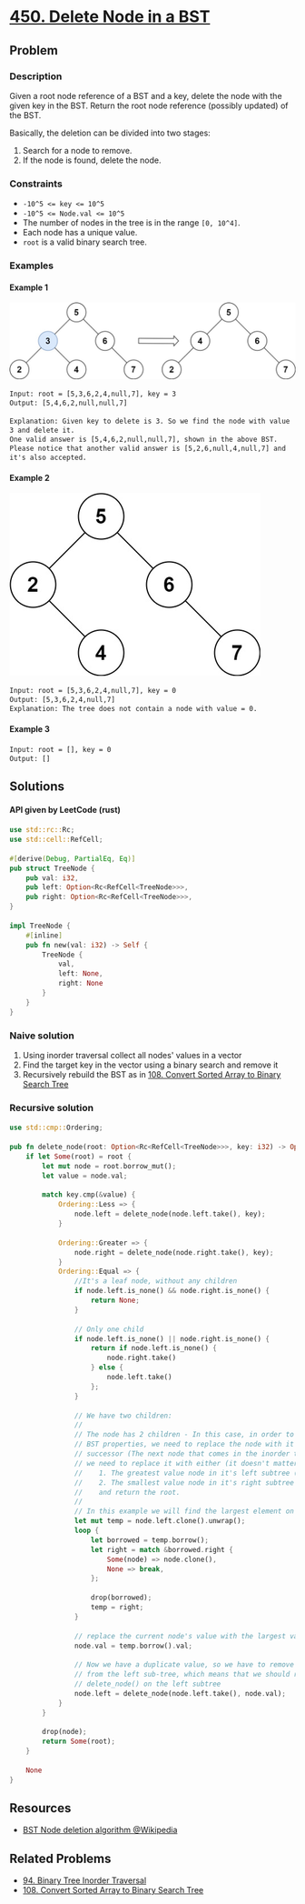 # [450. Delete Node in a BST](https://leetcode.com/problems/delete-node-in-a-bst/)

## Problem

### Description

Given a root node reference of a BST and a key, delete the node with the given
key in the BST. Return the root node reference (possibly updated) of the BST.

Basically, the deletion can be divided into two stages:

1. Search for a node to remove.
2. If the node is found, delete the node.

### Constraints

* `-10^5 <= key <= 10^5`
* `-10^5 <= Node.val <= 10^5`
* The number of nodes in the tree is in the range `[0, 10^4]`.
* Each node has a unique value.
* `root` is a valid binary search tree.

### Examples

#### Example 1

![image](resources/450/ex1.jpg)

```text
Input: root = [5,3,6,2,4,null,7], key = 3
Output: [5,4,6,2,null,null,7]

Explanation: Given key to delete is 3. So we find the node with value 3 and delete it.
One valid answer is [5,4,6,2,null,null,7], shown in the above BST.
Please notice that another valid answer is [5,2,6,null,4,null,7] and it's also accepted.
```

#### Example 2

![image](resources/450/ex2.jpg)

```text
Input: root = [5,3,6,2,4,null,7], key = 0
Output: [5,3,6,2,4,null,7]
Explanation: The tree does not contain a node with value = 0.
```

#### Example 3

```text
Input: root = [], key = 0
Output: []
```

## Solutions

#### API given by LeetCode (rust)

```rust
use std::rc::Rc;
use std::cell::RefCell;

#[derive(Debug, PartialEq, Eq)]
pub struct TreeNode {
    pub val: i32,
    pub left: Option<Rc<RefCell<TreeNode>>>,
    pub right: Option<Rc<RefCell<TreeNode>>>,
}

impl TreeNode {
    #[inline]
    pub fn new(val: i32) -> Self {
        TreeNode {
            val,
            left: None,
            right: None
        }
    }
}

```

### Naive solution

1. Using inorder traversal collect all nodes' values in a vector
2. Find the target key in the vector using a binary search and remove it
3. Recursively rebuild the BST as
   in [108. Convert Sorted Array to Binary Search Tree](/leetcode/100%20-%20199/108%20-%20Convert%20Sorted%20Array%20to%20Binary%20Search%20Tree.md)

### Recursive solution

```rust
use std::cmp::Ordering;

pub fn delete_node(root: Option<Rc<RefCell<TreeNode>>>, key: i32) -> Option<Rc<RefCell<TreeNode>>> {
    if let Some(root) = root {
        let mut node = root.borrow_mut();
        let value = node.val;

        match key.cmp(&value) {
            Ordering::Less => {
                node.left = delete_node(node.left.take(), key);
            }

            Ordering::Greater => {
                node.right = delete_node(node.right.take(), key);
            }
            Ordering::Equal => {
                //It's a leaf node, without any children
                if node.left.is_none() && node.right.is_none() {
                    return None;
                }

                // Only one child
                if node.left.is_none() || node.right.is_none() {
                    return if node.left.is_none() {
                        node.right.take()
                    } else {
                        node.left.take()
                    };
                }

                // We have two children:
                //
                // The node has 2 children - In this case, in order to conserve the 
                // BST properties, we need to replace the node with it's inorder 
                // successor (The next node that comes in the inorder traversal) i.e; 
                // we need to replace it with either (it doesn't matter which one):
                //    1. The greatest value node in it's left subtree (or)
                //    2. The smallest value node in it's right subtree
                //    and return the root.
                //
                // In this example we will find the largest element on the left sub-tree
                let mut temp = node.left.clone().unwrap();
                loop {
                    let borrowed = temp.borrow();
                    let right = match &borrowed.right {
                        Some(node) => node.clone(),
                        None => break,
                    };

                    drop(borrowed);
                    temp = right;
                }

                // replace the current node's value with the largest value from the left sub-tree
                node.val = temp.borrow().val;

                // Now we have a duplicate value, so we have to remove the largest value 
                // from the left sub-tree, which means that we should recursively call
                // delete_node() on the left subtree
                node.left = delete_node(node.left.take(), node.val);
            }
        }

        drop(node);
        return Some(root);
    }

    None
}
```

## Resources

* [BST Node deletion algorithm @Wikipedia](https://en.wikipedia.org/wiki/Binary_search_tree#Deletion)

## Related Problems

* [94. Binary Tree Inorder Traversal](000%20-%20099/94%20-%20Binary%20Tree%20Inorder%20Traversal.md)
* [108. Convert Sorted Array to Binary Search Tree](/leetcode/100%20-%20199/108%20-%20Convert%20Sorted%20Array%20to%20Binary%20Search%20Tree.md)